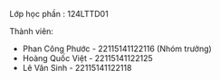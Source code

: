 Lớp học phần : 124LTTD01

Thành viên:
-  Phan Công Phước - 22115141122116 (Nhóm trưởng)
-  Hoàng Quốc Việt - 22115141122125
-  Lê Văn Sinh - 22115141122118
